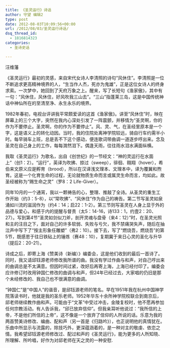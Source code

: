 ```yaml
---
title: 《圣灵运行》诗话
author: 守望 编辑2
type: post
date: 2012-08-03T10:09:56+00:00
url: /2012/08/03/圣灵运行诗话/
dsq_thread_id:
  - 1816814323
categories:
  - 圣诗史话

---
```

汪维藩
  
《圣灵运行》最初的灵感，来自宋代女诗人李清照的诗句“风休住”。李清照是一位不断追求更高精神境界的人，“生当作人杰，死亦为鬼雄”，正是这位女诗人的终身求索。一次梦中，她回到了天府万象之上。醒来，写了长短句《渔家傲》，其中有一句：“风休住，风休住，好风吹我三山去”。“三山”指蓬莱三岛，这是中国传统神话中神仙所在的至清至净、永生永乐的境界。
  
1982年春初，电视台评讲我平常颇爱读的这首《渔家傲》。讲至“风休住”时，映在屏幕上的三个大字，突然在我内心深处引发了一阵震颤，并移情为“圣灵啊，你的作为不要停止。圣灵啊，你的作为不要停止”。风、灵、气，在圣经里原本是一个字，这是语义上的转化动因。当时，我的住院处离神学院较远，骑自行车约需半小时。每早骑车上班，总是丢不下这个感动，便连歌词带曲调一道逐步哼出来。念及圣灵在自己身上的工作，每每潸然泪下。偶逢天雨，往往雨水泪水满面纵横。
  
我取《圣灵运行》为歌名，出自《创世纪》的一节经文：“神的灵运行在水面上”（创1：2）。“运行”，英译为吹拂、掠过（sweep），徘徊、翱翔（hover），希伯来文原义应是孵育（brood），所以在汉译浅文理本、文理本中，译为覆翼和煦育。这是一个化育生命的过程，无论就物质生命而言或属灵生命而言，均如此。故圣经被称为“赐生命之灵”（罗8：2 Life-Giver）。
  
同年10月的一个通宵，我以一颗祷告的心，整理、推敲了全诗。从圣灵的重生工作开始（约3：5-8），以“常吹拂”、“风休住”作为自己的祷告。第二节写圣灵如泉涌如川流的滋润作为（约4：14；启22：1-2）。第三节则写圣灵在人身上显于外的品德与爱心，和感于内的提醒与督责（太5：14-16，诗133：1，约壹2：20、27）。写到第4节“圣灵如剑似刀斧，剖开灵魂与盘骨（来4：12）”时，在圣灵光照和主的注目之下，面对自己的许多软弱、失败与亏欠，我不禁痛哭失声，随后在抽泣声中写下了“按主形象任雕塑”（弗2：10）。接下去，写了“燃烧吾，燃烧吾”的第5节，既感恩于往日铁砧上的锤炼（赛48：10），复期冀于来日心灵的圣化与升华（提后2：20-21）。
  
诗成之后，即寄上海《赞美诗（新编）》编委会，这是他们收到的最后一首诗了。同时，我又请邱钰源老师修改我所谱的曲。我没有学过作曲与和声，对自己哼出来的曲调总是不太满意。但因时间过紧，改好后再寄上海，上海已经付印了。编委会应许修订时改用钟国仁修改的曲调与和声，但24年已经过去，大家唱的仍旧是那个未经修改的、我自己也不很满意的曲调。
  
“钟国仁”是“中国人”的谐音，是邱钰源老师的笔名。早在1951年我在杭州中国神学院落读书时，他就是我的圣乐老师。1952年华东十余所神学院校联合到南京后，邱老师继续教作曲和声。可能由于“文革”中受过冲击，金陵复校时，他不愿再参加任何宗教活动。有人告诉我，“邱已放弃信仰”。但我亲耳听他说过：“我所信的上帝，不是他们所信的上帝”，这不像是一个放弃了信仰的人所说的话。乐意为我的两首赞美诗修改、编曲、配和声（另一首是《归路吟》），也正说明他的真情犹在。乐曲中所显示与流露的，除技巧外，更深蕴涵着的，是一种对主的敬虔、依恋之情。我希望邱钰源老师修改过、配过和声的《圣灵运行》，能为更多的人所知晓、所理解、所吟唱，好作为对邱老师在天之灵的一种安慰.